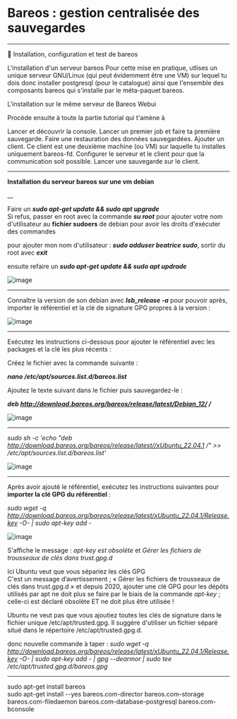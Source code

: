 # Bareos : gestion centralisée des sauvegardes   

___

🔬 Installation, configuration et test de bareos

L'installation d'un serveur bareos
Pour cette mise en pratique, utlises un unique serveur GNU/Linux (qui peut évidemment être une VM) sur lequel tu dois donc installer postgresql (pour le catalogue) ainsi que l'ensemble des composants bareos qui s'installe par le méta-paquet bareos.

L'installation sur le même serveur de Bareos Webui

Procède ensuite à toute la partie tutorial qui t'amène à

Lancer et découvrir la console.
Lancer un premier job et faire ta première sauvegarde.
Faire une restauration des données sauvegardées.
Ajouter un client. Ce client est une deuxième machine (ou VM) sur laquelle tu installes uniquement bareos-fd.
Configurer le serveur et le client pour que la communication soit possible.
Lancer une sauvegarde sur le client.

___

**Installation du serveur bareos sur une vm debian**  

__  

Faire un **_sudo apt-get update && sudo apt upgrade_**     
Si refus, passer en root avec la commande **_su root_** pour ajouter votre nom d'utilisateur au **fichier sudoers** de debian pour avoir les droits d'exécuter des commandes   

pour ajouter mon nom d'utilisateur :  **_sudo adduser beatrice sudo_**, sortir du root avec **_exit_**     

ensuite refaire un **_sudo apt-get update && sudo apt updrade_**     

![image](https://github.com/techerbeatrice/Bareos_Gestion_centralisee_des_sauvegardes/assets/138071140/f584f271-5fd1-4a4c-8dff-7af2e5aa8607)

____

Connaître la version de son debian avec **_lsb_release -a_** pour pouvoir après, importer le référentiel et la clé de signature GPG propres à la version :     

![image](https://github.com/techerbeatrice/Bareos_Gestion_centralisee_des_sauvegardes/assets/138071140/f0cb7b05-6894-42aa-ba10-ed4213ebc291)

___

Exécutez les instructions ci-dessous pour ajouter le référentiel avec les packages et la clé les plus récents :   

Créez le fichier avec la commande suivante :   

**_nano /etc/apt/sources.list.d/bareos.list_**     

Ajoutez le texte suivant dans le fichier puis sauvegardez-le :

**_deb http://download.bareos.org/bareos/release/latest/Debian_12/ /_**     

![image](https://github.com/techerbeatrice/Bareos_Gestion_centralisee_des_sauvegardes/assets/138071140/1584bc07-2944-4c16-b0e4-39c209157aa2)

____

_sudo sh -c 'echo "deb http://download.bareos.org/bareos/release/latest//xUbuntu_22.04.1 /" >> /etc/apt/sources.list.d/bareos.list'_

![image](https://github.com/techerbeatrice/Bareos_Gestion_centralisee_des_sauvegardes/assets/138071140/9a82dbc2-825e-4bc5-b075-586b9b5f4af2)

____

Après avoir ajouté le référentiel, exécutez les instructions suivantes pour **importer la clé GPG du référentiel** :   

_sudo wget -q http://download.bareos.org/bareos/release/latest/xUbuntu_22.04.1/Release.key -O- | sudo apt-key add -_  

![image](https://github.com/techerbeatrice/Bareos_Gestion_centralisee_des_sauvegardes/assets/138071140/ec25c298-b700-4c08-9630-cec878917d55)

S'affiche le message : _apt-key est obsolète_ et _Gérer les fichiers de trousseaux de clés dans trust.gpg.d_  

Ici Ubuntu veut que vous sépariez les clés GPG   
C'est un message d’avertissement ; « Gérer les fichiers de trousseaux de clés dans trust.gpg.d » et depuis 2020, ajouter une clé GPG pour les dépôts utilisés par apt ne doit plus se faire par le biais de la commande _apt-key_ ; celle-ci est déclaré obsolète ET ne doit plus être utilisée ! 

Ubuntu ne veut pas que vous ajoutiez toutes les clés de signature dans le fichier unique /etc/apt/trusted.gpg. Il suggère d'utiliser un fichier séparé situé dans le répertoire /etc/apt/trusted.gpg.d.   

donc nouvelle commande à taper : _sudo wget -q http://download.bareos.org/bareos/release/latest/xUbuntu_22.04.1/Release.key -O- | sudo apt-key add - | gpg --dearmor | sudo tee /etc/apt/trusted.gpg.d/bareos.gpg_  


____

sudo apt-get install bareos   
sudo apt-get install --yes bareos.com-director bareos.com-storage bareos.com-filedaemon bareos.com-database-postgresql bareos.com-bconsole   


